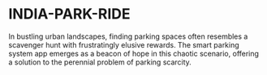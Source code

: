 # INDIA-PARK-RIDE
In bustling urban landscapes, finding parking spaces often resembles a scavenger hunt with frustratingly elusive rewards. The smart parking system app emerges as a beacon of hope in this chaotic scenario, offering a solution to the perennial problem of parking scarcity. 
